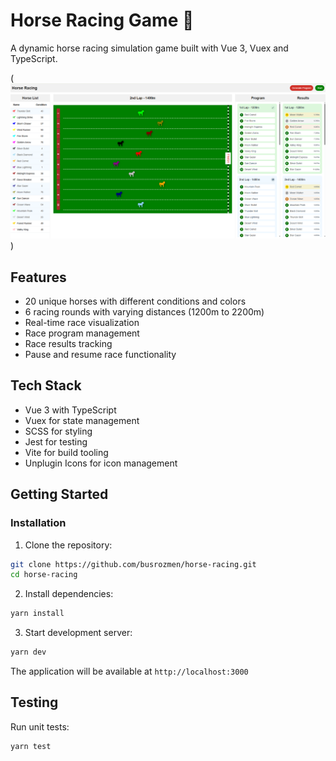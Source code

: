 # Horse Racing Game 🐎

A dynamic horse racing simulation game built with Vue 3, Vuex and TypeScript.

(![Horse Racing Game Screenshot](image.png))

## Features

- 20 unique horses with different conditions and colors
- 6 racing rounds with varying distances (1200m to 2200m)
- Real-time race visualization
- Race program management
- Race results tracking
- Pause and resume race functionality

## Tech Stack

- Vue 3 with TypeScript
- Vuex for state management
- SCSS for styling
- Jest for testing
- Vite for build tooling
- Unplugin Icons for icon management

## Getting Started

### Installation

1. Clone the repository:
```bash
git clone https://github.com/busrozmen/horse-racing.git
cd horse-racing
```

2. Install dependencies:
```bash
yarn install
```

3. Start development server:
```bash
yarn dev
```

The application will be available at `http://localhost:3000`

## Testing

Run unit tests:

```bash
yarn test
```